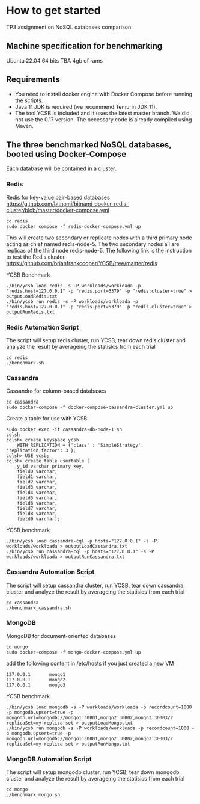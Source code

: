 # How to get started

TP3 assignment on NoSQL databases comparison.

## Machine specification for benchmarking

Ubuntu 22.04 64 bits
TBA
4gb of rams

## Requirements

- You need to install docker engine with Docker Compose before running the scripts.
- Java 11 JDK is required (we recommend Temurin JDK 11).
- The tool YCSB is included and it uses the latest master branch. We did not use the 0.17 version. The necessary code is already compiled using Maven.

## The three benchmarked NoSQL databases, booted using Docker-Compose

Each database will be contained in a cluster.

### Redis

Redis for key-value pair-based databases
https://github.com/bitnami/bitnami-docker-redis-cluster/blob/master/docker-compose.yml

```
cd redis
sudo docker compose -f redis-docker-compose.yml up
```

This will create two secondary or replicate nodes with a third primary node acting as chief named redis-node-5.
The two secondary nodes all are replicas of the third node redis-node-5. The following link is the instruction to test the Redis cluster.
https://github.com/brianfrankcooper/YCSB/tree/master/redis


YCSB Benchmark
```
./bin/ycsb load redis -s -P workloads/workloada -p "redis.host=127.0.0.1" -p "redis.port=6379" -p "redis.cluster=true" > outputLoadRedis.txt
./bin/ycsb run redis -s -P workloads/workloada -p "redis.host=127.0.0.1" -p "redis.port=6379" -p "redis.cluster=true" > outputRunRedis.txt
```


### Redis Automation Script
The script will setup redis cluster, run YCSB, tear down redis cluster and analyze the result by averageing the statisics from each trial
```
cd redis
./benchmark.sh
```

### Cassandra

Cassandra for column-based databases
```
cd cassandra
sudo docker-compose -f docker-compose-cassandra-cluster.yml up
```

Create a table for use with YCSB
```
sudo docker exec -it cassandra-db-node-1 sh
cqlsh
cqlsh> create keyspace ycsb
    WITH REPLICATION = {'class' : 'SimpleStrategy', 'replication_factor': 3 };
cqlsh> USE ycsb;
cqlsh> create table usertable (
    y_id varchar primary key,
    field0 varchar,
    field1 varchar,
    field2 varchar,
    field3 varchar,
    field4 varchar,
    field5 varchar,
    field6 varchar,
    field7 varchar,
    field8 varchar,
    field9 varchar);
```

YCSB benchmark
```
./bin/ycsb load cassandra-cql -p hosts="127.0.0.1" -s -P workloads/workloada > outputLoadCassandra.txt
./bin/ycsb run cassandra-cql -p hosts="127.0.0.1" -s -P workloads/workloada > outputRunCassandra.txt
```
### Cassandra Automation Script
The script will setup cassandra cluster, run YCSB, tear down cassandra cluster and analyze the result by averageing the statisics from each trial
```
cd cassandra
./benchmark_cassandra.sh
```


### MongoDB

MongoDB for document-oriented databases
```
cd mongo
sudo docker-compose -f mongo-docker-compose.yml up
```

add the following content in /etc/hosts if you just created a new VM

```
127.0.0.1       mongo1
127.0.0.1       mongo2
127.0.0.1       mongo3
```

YCSB benchmark
```
./bin/ycsb load mongodb -s -P workloads/workloada -p recordcount=1000 -p mongodb.upsert=true -p mongodb.url=mongodb://mongo1:30001,mongo2:30002,mongo3:30003/?replicaSet=my-replica-set > outputLoadMongo.txt
./bin/ycsb run mongodb -s -P workloads/workloada -p recordcount=1000 -p mongodb.upsert=true -p mongodb.url=mongodb://mongo1:30001,mongo2:30002,mongo3:30003/?replicaSet=my-replica-set > outputRunMongo.txt
```

### MongoDB Automation Script
The script will setup mongodb cluster, run YCSB, tear down mongodb cluster and analyze the result by averageing the statisics from each trial
```
cd mongo
./benchmark_mongo.sh
```
